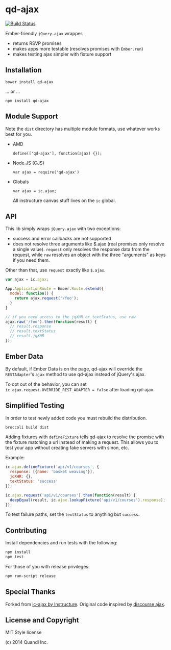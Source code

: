 qd-ajax
=======

[![Build Status](https://travis-ci.org/instructure/qd-ajax.png)](https://travis-ci.org/instructure/qd-ajax)

Ember-friendly `jQuery.ajax` wrapper.

- returns RSVP promises
- makes apps more testable (resolves promises with `Ember.run`)
- makes testing ajax simpler with fixture support

Installation
------------

`bower install qd-ajax`

... or ...

`npm install qd-ajax`

Module Support
--------------

Note the `dist` directory has multiple module formats, use whatever
works best for you.

- AMD

  `define(['qd-ajax'], function(ajax) {});`

- Node.JS (CJS)

  `var ajax = require('qd-ajax')`

- Globals

  `var ajax = ic.ajax;`

  All instructure canvas stuff lives on the `ic` global.

API
---

This lib simply wraps `jQuery.ajax` with two exceptions:

- success and error callbacks are not supported
- does not resolve three arguments like $.ajax (real promises only
  resolve a single value). `request` only resolves the response data
  from the request, while `raw` resolves an object with the three
  "arguments" as keys if you need them.

Other than that, use `request` exactly like `$.ajax`.

```js
var ajax = ic.ajax;

App.ApplicationRoute = Ember.Route.extend({
  model: function() {
    return ajax.request('/foo');
  }
}

// if you need access to the jqXHR or textStatus, use raw
ajax.raw('/foo').then(function(result) {
  // result.response
  // result.textStatus
  // result.jqXHR
});
```

Ember Data
------------------

By default, if Ember Data is on the page, qd-ajax will override the
`RESTAdapter`'s `ajax` method to use qd-ajax instead of jQuery's ajax.

To opt out of the behavior, you can set `ic.ajax.request.OVERRIDE_REST_ADAPTER = false`
after loading qd-ajax.

Simplified Testing
------------------

In order to test newly added code you must rebuild the distribution.

```bash
broccoli build dist
```

Adding fixtures with `defineFixture` tells qd-ajax to resolve the promise
with the fixture matching a url instead of making a request. This allows
you to test your app without creating fake servers with sinon, etc.

Example:

```js
ic.ajax.defineFixture('api/v1/courses', {
  response: [{name: 'basket weaving'}],
  jqXHR: {},
  textStatus: 'success'
});

ic.ajax.request('api/v1/courses').then(function(result) {
  deepEqual(result, ic.ajax.lookupFixture('api/v1/courses').response);
});
```

To test failure paths, set the `textStatus` to anything but `success`.


Contributing
------------

Install dependencies and run tests with the following:

```sh
npm install
npm test
```

For those of you with release privileges:

```sh
npm run-script release
```

Special Thanks
--------------

Forked from [ic-ajax by Instructure][2].
Original code inspired by [discourse ajax][1].

License and Copyright
---------------------

MIT Style license

(c) 2014 Quandl Inc.


  [1]:https://github.com/discourse/discourse/blob/master/app/assets/javascripts/discourse/mixins/ajax.js#L19
  [2]:https://github.com/instructure/ic-ajax